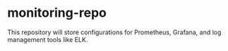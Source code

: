 # monitoring-repo
This repository will store configurations for Prometheus, Grafana, and log management tools like ELK.
